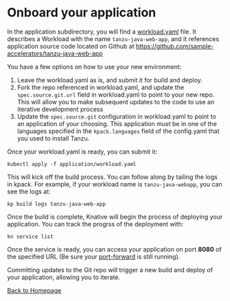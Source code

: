 # Onboard your application

In the application subdirectory, you will find a [workload.yaml](workload.yaml) file. It describes a Workload with the name `tanzu-java-web-app`, and it references application source code located on Github at https://github.com/sample-accelerators/tanzu-java-web-app

You have a few options on how to use your new environment:

1. Leave the workload.yaml as is, and submit it for build and deploy.
2. Fork the repo referenced in workload.yaml, and update the `spec.source.git.url` field in workload.yaml to point to your new repo. This will allow you to make subsequent updates to the code to use an iterative development process
3. Update the `spec.source.git` configuration in workload.yaml to point to an application of your choosing. This application must be in one of the languages specified in the `kpack.languages` field of the config.yaml that you used to install Tanzu.

Once your workload.yaml is ready, you can submit it:

`kubectl apply -f application/workload.yaml`

This will kick off the build process. You can follow along by tailing the logs in kpack. For example, if your workload name is `tanzu-java-webapp`, you can see the logs at:

```
kp build logs tanzu-java-web-app
```

Once the build is complete, Knative will begin the process of deploying your application. You can track the progrss of the deployment with:

```
kn service list
```

Once the service is ready, you can access your application on port **8080** of the specified URL (Be sure your [port-forward](../knative/3-knative.md) is still running).

Committing updates to the Git repo will trigger a new build and deploy of your application, allowing you to iterate.

[Back to Homepage](../README.md)